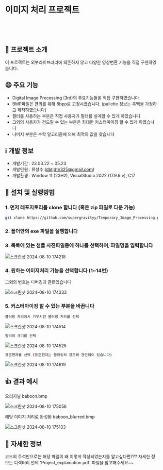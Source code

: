 # 이미지 처리 프로젝트

&nbsp;

&nbsp;
## 💪 프로젝트 소개
이 프로젝트는 외부라이브러리에 의존하지 않고 다양한 영상변환 기능을 직접 구현하였습니다.

## 😄 주요 기능
* Digital Image Processing (3rd)의 주요기능들을 직접 구현하였습니다
* BMP파일은 편의를 위해 8bpp로 고정시켰습니다. (pallette 정보는 흑백을 가정하고 제작하였습니다)
* 필터를 사용하는 부분은 직접 사용자가 필터를 설계할 수 있게 하였습니다
* 그외의 사용자가 건드릴 수 있는 부분은 최대한 커스터마이징 할 수 있게 하였습니다
* 나머지 부분은 수학 알고리즘에 의해 최적의 값을 찾습니다

## ℹ️ 개발 정보
* 개발기간 : 23.03.22 ~ 05.23
* 개발인원 : 류성수 (dbtjdtn325@gmail.com)
* 개발환경 : Window 11 (23H2), VisualStudio 2022 (17.9.6 v), C17

## 🙏 설치 및 실행방법

### 1. 먼저 레포지토리를 clone 합니다 (혹은 zip 파일로 다운 가능)
   ```sh
   git clone https://github.com/supergravityy/Temporary_Image_Processing.git
   ```
### 2. 폴더안의 exe 파일을 실행합니다

### 3. 목록에 있는 샘플 사진파일중에 하나를 선택하여, 파일명을 입력합니다

![스크린샷 2024-08-10 174218](https://github.com/user-attachments/assets/88bd027f-5c5b-4f1c-813e-31e1641247e7)

### 4. 원하는 이미지처리 기능을 선택합니다 (1~14번)

그외의 번호는 디버깅과 관련있습니다

![스크린샷 2024-08-10 174333](https://github.com/user-attachments/assets/88bc9df2-cd44-4619-9959-658f3abc53a5)

### 5. 커스터마이징 할 수 있는 부분을 바꿉니다

  ```sh
  블러링 처리에서 가우시안 블러링 처리를 선택
  ```
![스크린샷 2024-08-10 174514](https://github.com/user-attachments/assets/92b7d83c-4fe6-4f28-a115-d57b33a2f3a4)

  ```sh
  필터의 크기를 선택
  ```

![스크린샷 2024-08-10 174525](https://github.com/user-attachments/assets/45f4a591-40bb-44c9-9d31-3761f2cfa639)

  ```sh
  표준편차를 선택 (표준편차는 블러링의 강도와 관련되어 있습니다)
  ```

![스크린샷 2024-08-10 174619](https://github.com/user-attachments/assets/c2c068df-683d-4c36-85da-353354f18da7)

## 👍 결과 예시

오리지널 baboon.bmp

![스크린샷 2024-08-10 175056](https://github.com/user-attachments/assets/8a0ccc30-44e9-4782-9b46-d08a93d89c85)

해당 이미지 처리로 완성된 baboon_blurred.bmp

![스크린샷 2024-08-10 175103](https://github.com/user-attachments/assets/0c57c1f1-f8de-4285-a5b4-3f1bb7515945)


## 🤔 자세한 정보

코드의 주석만으로는 해당 파일이 왜 이렇게 작성되었는지를 알고싶다면???
자세한 정보는 디렉터리 안의 'Project_explaination.pdf' 파일을 참고해주세요~~
